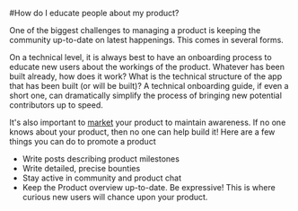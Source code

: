#How do I educate people about my product?

One of the biggest challenges to managing a product is keeping
the community up-to-date on latest happenings.  This comes in
several forms.

On a technical level, it is always best to have
an onboarding process to educate new users about the workings
of the product.  Whatever has been built already, how does it work?
What is the technical structure of the app that has been built
(or will be built)?  A technical onboarding guide, if even a
short one, can dramatically simplify the process of bringing new
potential contributors up to speed.

It's also important to <a href="">market</a> your product to
maintain awareness.  If no one knows about your product, then
no one can help build it!  Here are a few things you can do
to promote a product

- Write posts describing product milestones
- Write detailed, precise bounties
- Stay active in community and product chat
- Keep the Product overview up-to-date.  Be expressive!  This is
where curious new users will chance upon your product.
